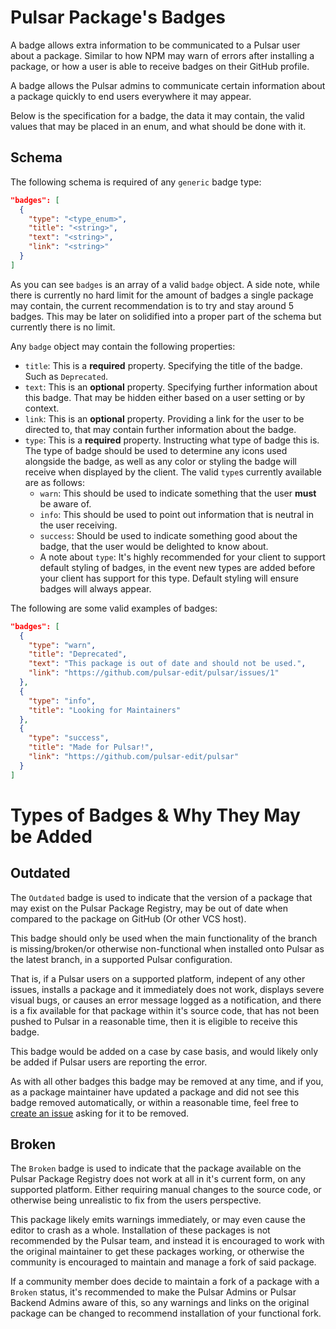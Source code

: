# Pulsar Package's Badges

A badge allows extra information to be communicated to a Pulsar user about a package. Similar to how NPM may warn of errors after installing a package, or how a user is able to receive badges on their GitHub profile.

A badge allows the Pulsar admins to communicate certain information about a package quickly to end users everywhere it may appear.

Below is the specification for a badge, the data it may contain, the valid values that may be placed in an enum, and what should be done with it.

## Schema

The following schema is required of any `generic` badge type:

```json
"badges": [
  {
    "type": "<type_enum>",
    "title": "<string>",
    "text": "<string>",
    "link": "<string>"
  }
]
```

As you can see `badges` is an array of a valid `badge` object.
A side note, while there is currently no hard limit for the amount of badges a single package may contain, the current recommendation is to try and stay around 5 badges. This may be later on solidified into a proper part of the schema but currently there is no limit.

Any `badge` object may contain the following properties:

* `title`: This is a **required** property. Specifying the title of the badge. Such as `Deprecated`.
* `text`: This is an **optional** property. Specifying further information about this badge. That may be hidden either based on a user setting or by context.
* `link`: This is an **optional** property. Providing a link for the user to be directed to, that may contain further information about the badge.
* `type`: This is a **required** property. Instructing what type of badge this is. The type of badge should be used to determine any icons used alongside the badge, as well as any color or styling the badge will receive when displayed by the client. The valid `type`s currently available are as follows:
  - `warn`: This should be used to indicate something that the user **must** be aware of.
  - `info`: This should be used to point out information that is neutral in the user receiving.
  - `success`: Should be used to indicate something good about the badge, that the user would be delighted to know about.
  - A note about `type`: It's highly recommended for your client to support default styling of badges, in the event new types are added before your client has support for this type. Default styling will ensure badges will always appear.

The following are some valid examples of badges:

```json
"badges": [
  {
    "type": "warn",
    "title": "Deprecated",
    "text": "This package is out of date and should not be used.",
    "link": "https://github.com/pulsar-edit/pulsar/issues/1"
  },
  {
    "type": "info",
    "title": "Looking for Maintainers"
  },
  {
    "type": "success",
    "title": "Made for Pulsar!",
    "link": "https://github.com/pulsar-edit/pulsar"
  }
]
```

# Types of Badges & Why They May be Added

## Outdated

The `Outdated` badge is used to indicate that the version of a package that may exist on the Pulsar Package Registry, may be out of date when compared to the package on GitHub (Or other VCS host).

This badge should only be used when the main functionality of the branch is missing/broken/or otherwise non-functional when installed onto Pulsar as the latest branch, in a supported Pulsar configuration.

That is, if a Pulsar users on a supported platform, indepent of any other issues, installs a package and it immediately does not work, displays severe visual bugs, or causes an error message logged as a notification, and there is a fix available for that package within it's source code, that has not been pushed to Pulsar in a reasonable time, then it is eligible to receive this badge.

This badge would be added on a case by case basis, and would likely only be added if Pulsar users are reporting the error.

As with all other badges this badge may be removed at any time, and if you, as a package maintainer have updated a package and did not see this badge removed automatically, or within a reasonable time, feel free to [create an issue](https://github.com/pulsar-edit/package-backend/issues) asking for it to be removed.

## Broken

The `Broken` badge is used to indicate that the package available on the Pulsar Package Registry does not work at all in it's current form, on any supported platform. Either requiring manual changes to the source code, or otherwise being unrealistic to fix from the users perspective.

This package likely emits warnings immediately, or may even cause the editor to crash as a whole. Installation of these packages is not recommended by the Pulsar team, and instead it is encouraged to work with the original maintainer to get these packages working, or otherwise the community is encouraged to maintain and manage a fork of said package.

If a community member does decide to maintain a fork of a package with a `Broken` status, it's recommended to make the Pulsar Admins or Pulsar Backend Admins aware of this, so any warnings and links on the original package can be changed to recommend installation of your functional fork.
